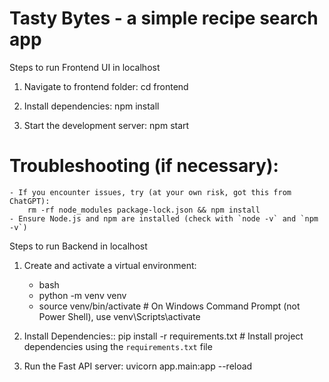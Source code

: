 # Tasty Bytes - a simple recipe search app

Steps to run Frontend UI in localhost

1. Navigate to frontend folder: cd frontend

2. Install dependencies: npm install

3. Start the development server: npm start

# Troubleshooting (if necessary):
    - If you encounter issues, try (at your own risk, got this from ChatGPT):
        rm -rf node_modules package-lock.json && npm install
    - Ensure Node.js and npm are installed (check with `node -v` and `npm -v`)

Steps to run Backend in localhost

1. Create and activate a virtual environment:
    - bash
    - python -m venv venv
    - source venv/bin/activate   # On Windows Command Prompt (not Power Shell), use venv\Scripts\activate

2. Install Dependencies:: pip install -r requirements.txt # Install project dependencies using the `requirements.txt` file

3. Run the Fast API server: uvicorn app.main:app --reload